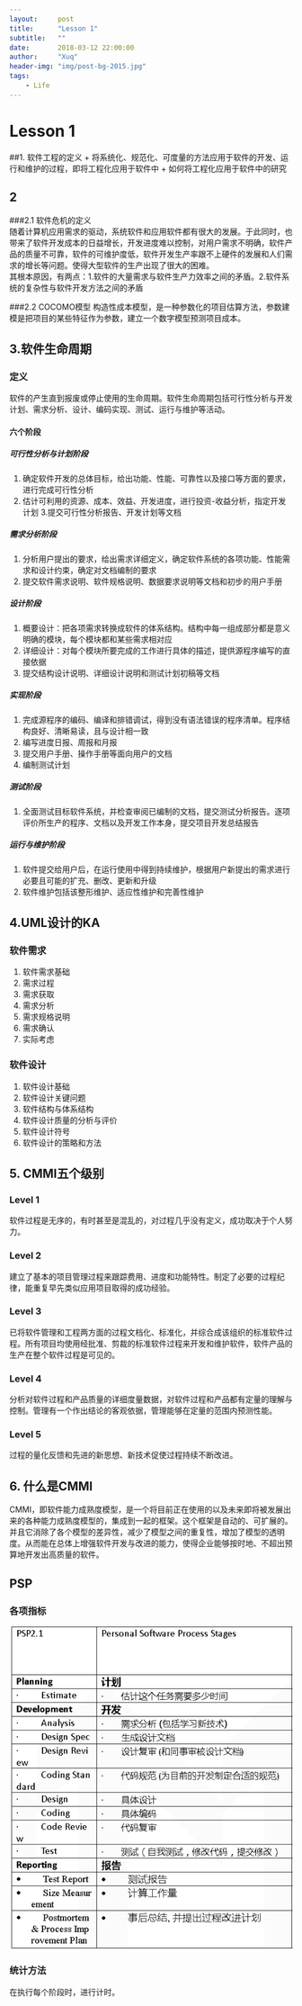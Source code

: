 ```yaml
---
layout:     post
title:      "Lesson 1"
subtitle:   ""
date:       2018-03-12 22:00:00
author:     "Xuq"
header-img: "img/post-bg-2015.jpg"
tags:
    - Life
---
```


# Lesson 1
##1. 软件工程的定义
	+ 将系统化、规范化、可度量的方法应用于软件的开发、运行和维护的过程，即将工程化应用于软件中
	+ 如何将工程化应用于软件中的研究

## 2
###2.1 软件危机的定义  
随着计算机应用需求的驱动，系统软件和应用软件都有很大的发展。于此同时，也带来了软件开发成本的日益增长，开发进度难以控制，对用户需求不明确，软件产品的质量不可靠，软件的可维护度低，软件开发生产率跟不上硬件的发展和人们需求的增长等问题。使得大型软件的生产出现了很大的困难。  
其根本原因，有两点：1.软件的大量需求与软件生产力效率之间的矛盾。2.软件系统的复杂性与软件开发方法之间的矛盾

###2.2 COCOMO模型
构造性成本模型，是一种参数化的项目估算方法，参数建模是把项目的某些特征作为参数，建立一个数字模型预测项目成本。

## 3.软件生命周期
### 定义
软件的产生直到报废或停止使用的生命周期。软件生命周期包括可行性分析与开发计划、需求分析、设计、编码实现、测试、运行与维护等活动。
#### 六个阶段
##### 可行性分析与计划阶段
1.  确定软件开发的总体目标，给出功能、性能、可靠性以及接口等方面的要求，进行完成可行性分析
2. 估计可利用的资源、成本、效益、开发进度，进行投资-收益分析，指定开发计划
3.提交可行性分析报告、开发计划等文档

##### 需求分析阶段
1. 分析用户提出的要求，给出需求详细定义，确定软件系统的各项功能、性能需求和设计约束，确定对文档编制的要求
2. 提交软件需求说明、软件规格说明、数据要求说明等文档和初步的用户手册

##### 设计阶段
1. 概要设计：把各项需求转换成软件的体系结构。结构中每一组成部分都是意义明确的模块，每个模块都和某些需求相对应
2. 详细设计：对每个模块所要完成的工作进行具体的描述，提供源程序编写的直接依据
3. 提交结构设计说明、详细设计说明和测试计划初稿等文档

##### 实现阶段
1. 完成源程序的编码、编译和排错调试，得到没有语法错误的程序清单。程序结构良好、清晰易读，且与设计相一致
2. 编写进度日报、周报和月报
3. 提交用户手册、操作手册等面向用户的文档
4. 编制测试计划

##### 测试阶段
1. 全面测试目标软件系统，并检查审阅已编制的文档，提交测试分析报告。逐项评价所生产的程序、文档以及开发工作本身，提交项目开发总结报告

##### 运行与维护阶段
1. 软件提交给用户后，在运行使用中得到持续维护，根据用户新提出的需求进行必要且可能的扩充、删改、更新和升级
2. 软件维护包括该整形维护、适应性维护和完善性维护

## 4.UML设计的KA
### 软件需求
1. 软件需求基础
2. 需求过程
3. 需求获取
4. 需求分析
5. 需求规格说明
6. 需求确认
7. 实际考虑

### 软件设计
1. 软件设计基础
2. 软件设计关键问题
3. 软件结构与体系结构
4. 软件设计质量的分析与评价
5. 软件设计符号
6. 软件设计的策略和方法

## 5. CMMI五个级别
### Level 1
软件过程是无序的，有时甚至是混乱的，对过程几乎没有定义，成功取决于个人努力。

### Level 2
建立了基本的项目管理过程来跟踪费用、进度和功能特性。制定了必要的过程纪律，能重复早先类似应用项目取得的成功经验。

### Level 3
已将软件管理和工程两方面的过程文档化、标准化，并综合成该组织的标准软件过程。所有项目均使用经批准、剪裁的标准软件过程来开发和维护软件，软件产品的生产在整个软件过程是可见的。

### Level 4
分析对软件过程和产品质量的详细度量数据，对软件过程和产品都有定量的理解与控制。管理有一个作出结论的客观依据，管理能够在定量的范围内预测性能。

### Level 5
过程的量化反馈和先进的新思想、新技术促使过程持续不断改进。

## 6. 什么是CMMI
CMMI，即软件能力成熟度模型，是一个将目前正在使用的以及未来即将被发展出来的各种能力成熟度模型的，集成到一起的框架。这个框架是自动的、可扩展的。并且它消除了各个模型的差异性，减少了模型之间的重复性，增加了模型的透明度。从而能在总体上增强软件开发与改进的能力，使得企业能够按时地、不超出预算地开发出高质量的软件。

## PSP
### 各项指标
![avatar](../img/PSP2.1.png)

### 统计方法
在执行每个阶段时，进行计时。
